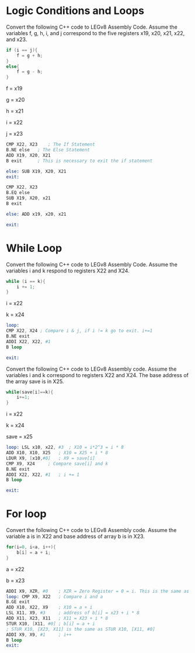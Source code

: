 # Logic Conditions and Loops

Convert the following C++ code to LEGv8 Assembly Code. Assume the variables f, g, h, i, and j correspond to the five registers x19, x20, x21, x22, and x23.

```cpp
if (i == j){
	f = g + h;
}
else{
	f = g - h;
}
```

f = x19

g = x20

h = x21

i = x22

j = x23

```S
CMP X22, X23 	; The If Statement
B.NE else 	; The Else Statement
ADD X19, X20, X21
B exit		; This is necessary to exit the if statement

else: SUB X19, X20, X21
exit:
```
```S
CMP X22, X23
B.EQ else
SUB X19, X20, x21
B exit

else: ADD x19, x20, x21

exit:
```

# While Loop
Convert the following C++ code to LEGv8 Assembly Code. Assume the variables i and k respond to registers X22 and X24.

```cpp
while (i == k){
	i += 1;
}
```

i = x22

k = x24

```S
loop:
CMP X22, X24 ; Compare i & j, if i != k go to exit. i+=1
B.NE exit
ADDI X22, X22, #1
B loop

exit:
```

Convert the following C++ code to LEGv8 Assembly code. Assume the variables i and k correspond to registers X22 and X24. The base address of the array save is in X25.

```cpp
while(save[i]==k){
	i+=1;
}
```

i = x22

k = x24

save = x25

```S
loop: LSL x10, x22, #3	; X10 = i*2^3 = i * 8
ADD X10, X10, X25	; X10 = X25 + i * 8
LDUR X9, [x10,#0]	; X9 = save[i]
CMP X9, X24		; Compare save[i] and k
B.NE exit
ADDI X22, X22, #1	; i += 1
B loop

exit:
```

# For loop
Convert the following C++ code to LEGv8 Assembly code. Assume the variable a is in X22 and base address of array b is in X23.

```cpp
for(i=0, i<a, i++){
	b[i] = a + i;
}
```
a = x22

b = x23

```S
ADDI X9, XZR, #0 	; XZR = Zero Register = 0 = i. This is the same as MOV X9, #0.
loop: CMP X9, X22	; Compare i and a
B.GE exit
ADD X10, X22, X9	; X10 = a + i
LSL X11, X9, #3		; address of b[i] = x23 + i * 8
ADD X11, X23, X11	; X11 = X23 + i * 8
STUR X10, [X11, #0]	; b[i] = a + i
; STUR X10, [X23, X11] is the same as STUR X10, [X11, #0]
ADDI X9, X9, #1		; i++
B loop
exit:
```
